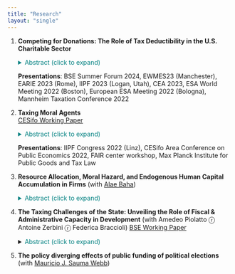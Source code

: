 ```yaml
---
title: "Research"
layout: "single"
---
```



1. **Competing for Donations: The Role of Tax Deductibility in the U.S. Charitable Sector**   
   <details> <summary style="color: teal;">Abstract (click to expand)</summary>
   <p>
    Around the world, governments provide tax benefits to incentivize charitable giving. I argue that the current approaches to determining the optimal level of such tax benefits  neglect a crucial ingredient. While higher tax benefits increase charitable giving, they also intensify potentially wasteful competition for funds among charities. I build a model where charities use informative advertising to attract individual donors. Competition leads to inefficient fundraising as charities incur excessive advertising costs, and the inefficiency increases as available funds increase. I then estimate the structural parameters of the model using data from the universe of Nonprofits in the U.S. paired with data from the country's most prominent charity assessment organization. I document that leakage, the proportion of charities' budget not spent on direct public good provision,  goes up to 40 percent in my sample for 2014. Moreover, findings from counterfactual analyses suggest that fundraising accounts for significant endogenous leakage of gross donations into advertising. These findings suggest that estimates that ignore competition must be adjusted downwards to account for charities' endogenous responses to the tax code. 
   </p>
   </details>
   
   **Presentations**: BSE Summer Forum 2024, EWMES23 (Manchester), EARIE 2023 (Rome), IIPF 2023 (Logan, Utah), CEA 2023, ESA World Meeting 2022 (Boston), European ESA Meeting 2022 (Bologna), Mannheim Taxation Conference 2022

2. **Taxing Moral Agents**  
   [CESifo Working Paper](https://www.cesifo.org/en/publikationen/2022/working-paper/taxing-moral-agents)  
   <details> <summary style="color: teal;">Abstract (click to expand)</summary>
   <p>
    Experimental and empirical findings suggest that non-pecuniary motivations play a significant role as determinants of taxpayers’ decisions to comply with the tax authority and shape their perceptions and assessment of the tax code. By contrast, the canonical optimal income taxation model focuses on material sanctions as the primary motive for compliance. This paper shows how taxpayers equipped with evolutionary Kantian preferences can account for both these non-pecuniary and material motivations. It builds a general model of income taxation in the presence of a public good, which agents value morally, and solves for the optimal linear and non-linear taxation problems.   </p>
   </details>
   
   **Presentations**: IIPF Congress 2022 (Linz), CESifo Area Conference on Public Economics 2022, FAIR center workshop, Max Planck Institute for Public Goods and Tax Law

3. **Resource Allocation, Moral Hazard, and Endogenous Human Capital Accumulation in Firms** (with [Alae Baha](https://sites.google.com/view/alae-baha/accueil))  
   <details> <summary style="color: teal;">Abstract (click to expand)</summary>
   <p>
    This paper studies the problem of resource allocation in the presence of moral hazard. An agent exerts effort and privately chooses resource allocation between two types of capital: one that increases the productivity of exerting effort and one that reduces its cost. Our analysis provides conditions such that the agent's problem exhibits complementarity between effort and productivity. In this case, we show that the agent under-allocates resources to increase productivity. The paper's main result provides sufficient conditions on the production problem such that the agent strictly benefits from the allocation being private information. The model can be applied to several economic environments, such as technology procurement, product development, and time allocation in labor settings.
   </p>
   </details>


4. **The Taxing Challenges of the State: Unveiling the Role of Fiscal & Administrative Capacity in Development**
   (with Amedeo Piolatto ⓡ Antoine Zerbini ⓡ Federica Braccioli)
   [BSE Working Paper](https://bse.eu/research/working-papers/taxing-challenges-state-unveiling-role-fiscal-administrative-capacity)
   <details> <summary><font color="Teal">Abstract (click to expand)</font></summary>
   <p>
   During the past two decades, several factors have challenged the stability of national states, adding tensions to the connection between the state and the individual. This paper    reviews the literature on state capacity. First, it introduces the origin of the literature and presents the well-established positive correlation between state capacity and economic  development. Second, it touches upon fiscal and administrative capacity and conflict. It concludes with a provocative reflection on digital nomads to push the research frontier in analyzing the connection between the state and the individual.
</p>
   </details>

5. **The policy diverging effects of public funding of political elections**  
   (with [Mauricio J. Sauma Webb](https://vivo.uc.cl/display/auc250101))